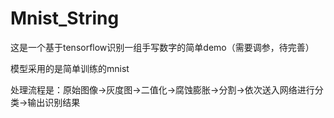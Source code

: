 # Mnist_String
这是一个基于tensorflow识别一组手写数字的简单demo（需要调参，待完善）

模型采用的是简单训练的mnist

处理流程是：原始图像->灰度图->二值化->腐蚀膨胀->分割->依次送入网络进行分类->输出识别结果
